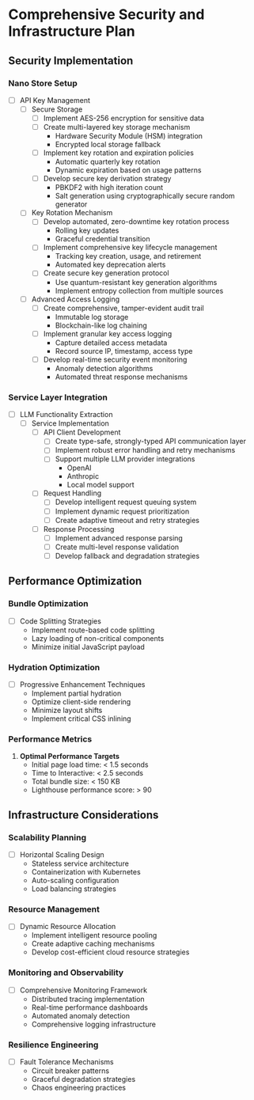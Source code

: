 # Comprehensive Security and Infrastructure Plan

## Security Implementation

### Nano Store Setup
- [ ] API Key Management
    - [ ] Secure Storage
      - [ ] Implement AES-256 encryption for sensitive data
      - [ ] Create multi-layered key storage mechanism
        - Hardware Security Module (HSM) integration
        - Encrypted local storage fallback
      - [ ] Implement key rotation and expiration policies
        - Automatic quarterly key rotation
        - Dynamic expiration based on usage patterns
      - [ ] Develop secure key derivation strategy
        - PBKDF2 with high iteration count
        - Salt generation using cryptographically secure random generator

    - [ ] Key Rotation Mechanism
      - [ ] Develop automated, zero-downtime key rotation process
        - Rolling key updates
        - Graceful credential transition
      - [ ] Implement comprehensive key lifecycle management
        - Tracking key creation, usage, and retirement
        - Automated key deprecation alerts
      - [ ] Create secure key generation protocol
        - Use quantum-resistant key generation algorithms
        - Implement entropy collection from multiple sources

    - [ ] Advanced Access Logging
      - [ ] Create comprehensive, tamper-evident audit trail
        - Immutable log storage
        - Blockchain-like log chaining
      - [ ] Implement granular key access logging
        - Capture detailed access metadata
        - Record source IP, timestamp, access type
      - [ ] Develop real-time security event monitoring
        - Anomaly detection algorithms
        - Automated threat response mechanisms

### Service Layer Integration
- [ ] LLM Functionality Extraction
    - [ ] Service Implementation
      - [ ] API Client Development
        - [ ] Create type-safe, strongly-typed API communication layer
        - [ ] Implement robust error handling and retry mechanisms
        - [ ] Support multiple LLM provider integrations
          - OpenAI
          - Anthropic
          - Local model support
      - [ ] Request Handling
        - [ ] Develop intelligent request queuing system
        - [ ] Implement dynamic request prioritization
        - [ ] Create adaptive timeout and retry strategies
      - [ ] Response Processing
        - [ ] Implement advanced response parsing
        - [ ] Create multi-level response validation
        - [ ] Develop fallback and degradation strategies

## Performance Optimization

### Bundle Optimization
- [ ] Code Splitting Strategies
  - Implement route-based code splitting
  - Lazy loading of non-critical components
  - Minimize initial JavaScript payload

### Hydration Optimization
- [ ] Progressive Enhancement Techniques
  - Implement partial hydration
  - Optimize client-side rendering
  - Minimize layout shifts
  - Implement critical CSS inlining

### Performance Metrics
1. **Optimal Performance Targets**
   - Initial page load time: < 1.5 seconds
   - Time to Interactive: < 2.5 seconds
   - Total bundle size: < 150 KB
   - Lighthouse performance score: > 90

## Infrastructure Considerations

### Scalability Planning
- [ ] Horizontal Scaling Design
  - Stateless service architecture
  - Containerization with Kubernetes
  - Auto-scaling configuration
  - Load balancing strategies

### Resource Management
- [ ] Dynamic Resource Allocation
  - Implement intelligent resource pooling
  - Create adaptive caching mechanisms
  - Develop cost-efficient cloud resource strategies

### Monitoring and Observability
- [ ] Comprehensive Monitoring Framework
  - Distributed tracing implementation
  - Real-time performance dashboards
  - Automated anomaly detection
  - Comprehensive logging infrastructure

### Resilience Engineering
- [ ] Fault Tolerance Mechanisms
  - Circuit breaker patterns
  - Graceful degradation strategies
  - Chaos engineering practices
